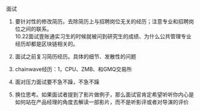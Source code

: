 


面试  
  

 1. 要针对性的修改简历。去除简历上与招聘岗位无关的经历；注意专业和招聘岗位之间的联系。  
 10.22面试壹账通实习生的时候就被问到研究生的成绩、为什么公共管理专业经历却都是区块链相关的。  
    
 2. 面试之前复习简历经历。具体的细节、发散性的问题  
 3. chainwave经历：1，CPU、ZMB、和GMQ交易所
 4. 面对压力面试要不急不躁，不急不躁
 5. 换位思考。如果面试者提到了影片做例子，那么面试官肯定希望听听你内心是如何站在产品经理的角度去解读一部影片，而不是听影评或者对导演的评价
<!--stackedit_data:
eyJoaXN0b3J5IjpbOTAyNTg5OTk0LDIwNDE1NDk3NjIsLTI4Mj
UzNTQxMiwtMjA5NTM0NDkzNV19
-->